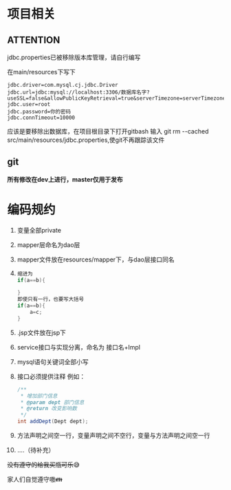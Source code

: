 # 项目相关

## ATTENTION

jdbc.properties已被移除版本库管理，请自行编写

在main/resources下写下

```
jdbc.driver=com.mysql.cj.jdbc.Driver
jdbc.url=jdbc:mysql://localhost:3306/数据库名字?useSSL=false&allowPublicKeyRetrieval=true&serverTimezone=serverTimezone=GMT%2B8
jdbc.user=root
jdbc.password=你的密码
jdbc.connTimeout=10000
```

应该是要移除出数据库，在项目根目录下打开gitbash 输入 git rm --cached src/main/resources/jdbc.properties,使git不再跟踪该文件

## git

**所有修改在dev上进行，master仅用于发布**

# 编码规约

1. 变量全部private

2. mapper层命名为dao层

3. mapper文件放在resources/mapper下，与dao层接口同名

4. ```java
   缩进为
   if(a==b){
       
   }
   即使只有一行，也要写大括号
   if(a==b){
       a=c;
   }
   ```

4. .jsp文件放在jsp下

5. service接口与实现分离，命名为 接口名+Impl

6. mysql语句关键词全部小写

7. 接口必须提供注释 例如：

   ```java
   /**
    * 增加部门信息
    * @param dept 部门信息
    * @return 改变影响数
    */
   int addDept(Dept dept);
   ```

8. 方法声明之间空一行，变量声明之间不空行，变量与方法声明之间空一行
9. ....（待补充）

~~没有遵守的给我买瓶可乐~~:sweat_smile:

家人们自觉遵守嗷:family: